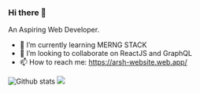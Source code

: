 ### Hi there 👋

An Aspiring Web Developer.
- 🌱 I’m currently learning MERNG STACK
- 👯 I’m looking to collaborate on ReactJS and GraphQL
- 📫 How to reach me: https://arsh-website.web.app/
<!--
**Arsh-ak7/Arsh-ak7** is a ✨ _special_ ✨ repository because its `README.md` (this file) appears on your GitHub profile.

Here are some ideas to get you started:

- 🔭 I’m currently working on ...
- 🌱 I’m currently learning ...
- 👯 I’m looking to collaborate on ...
- 🤔 I’m looking for help with ...
- 💬 Ask me about ...
- 📫 How to reach me: ...
- 😄 Pronouns: ...
- ⚡ Fun fact: ...
-->

![Github stats](https://github-readme-stats.vercel.app/api?username=Arsh-ak7)
![](https://komarev.com/ghpvc/?username=Arsh-ak7&label=Views)

